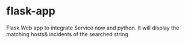 # flask-app
Flask Web app to integrate Service now and python. It will display the matching hosts&amp; incidents of the searched string
